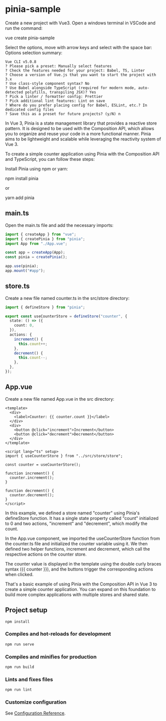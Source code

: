 # pinia-sample

Create a new project with Vue3. Open a windows terminal in VSCode and run the command:

vue create pinia-sample

Select the options, move with arrow keys and select with the space bar: Options selection summary:

```
Vue CLI v5.0.8
? Please pick a preset: Manually select features
? Check the features needed for your project: Babel, TS, Linter
? Choose a version of Vue.js that you want to start the project with 3.x
? Use class-style component syntax? No
? Use Babel alongside TypeScript (required for modern mode, auto-detected polyfills, transpiling JSX)? Yes
? Pick a linter / formatter config: Prettier
? Pick additional lint features: Lint on save
? Where do you prefer placing config for Babel, ESLint, etc.? In dedicated config files
? Save this as a preset for future projects? (y/N) n
```

In Vue 3, Pinia is a state management library that provides a reactive store pattern. It is designed to be used with the Composition API, which allows you to organize and reuse your code in a more functional manner. Pinia aims to be lightweight and scalable while leveraging the reactivity system of Vue 3.

To create a simple counter application using Pinia with the Composition API and TypeScript, you can follow these steps:

Install Pinia using npm or yarn:

npm install pinia

or

yarn add pinia

## main.ts

Open the main.ts file and add the necessary imports:

```typescript
import { createApp } from "vue";
import { createPinia } from "pinia";
import App from "./App.vue";

const app = createApp(App);
const pinia = createPinia();

app.use(pinia);
app.mount("#app");
```

## store.ts

Create a new file named counter.ts in the src/store directory:

```typescript
import { defineStore } from "pinia";

export const useCounterStore = defineStore("counter", {
  state: () => ({
    count: 0,
  }),
  actions: {
    increment() {
      this.count++;
    },
    decrement() {
      this.count--;
    },
  },
});
```

## App.vue

Create a new file named App.vue in the src directory:

```vue
<template>
  <div>
    <label>Counter: {{ counter.count }}</label>
  </div>
  <div>
    <button @click="increment">Increment</button>
    <button @click="decrement">Decrement</button>
  </div>
</template>

<script lang="ts" setup>
import { useCounterStore } from "../src/store/store";

const counter = useCounterStore();

function increment() {
  counter.increment();
}

function decrement() {
  counter.decrement();
}
</script>
```

In this example, we defined a store named "counter" using Pinia's defineStore function. It has a single state property called "count" initialized to 0 and two actions, "increment" and "decrement", which modify the count.

In the App.vue component, we imported the useCounterStore function from the counter.ts file and initialized the counter variable using it. We then defined two helper functions, increment and decrement, which call the respective actions on the counter store.

The counter value is displayed in the template using the double curly braces syntax ({{ counter }}), and the buttons trigger the corresponding actions when clicked.

That's a basic example of using Pinia with the Composition API in Vue 3 to create a simple counter application. You can expand on this foundation to build more complex applications with multiple stores and shared state.


## Project setup
```
npm install
```

### Compiles and hot-reloads for development
```
npm run serve
```

### Compiles and minifies for production
```
npm run build
```

### Lints and fixes files
```
npm run lint
```

### Customize configuration
See [Configuration Reference](https://cli.vuejs.org/config/).
